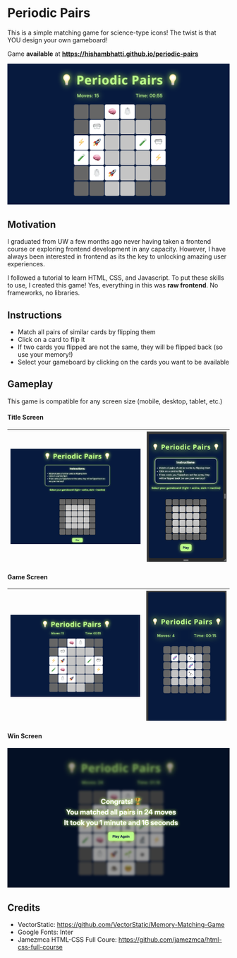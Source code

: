 # Periodic Pairs

This is a simple matching game for science-type icons! The twist is that YOU design your own gameboard!

Game **available** at **https://hishambhatti.github.io/periodic-pairs**

![Image of Game Screen](images/gamescreen_big.png)

## Motivation

I graduated from UW a few months ago never having taken a frontend course or exploring frontend development in any capacity. However, I have always been interested in frontend as its the key to unlocking amazing user experiences.

I followed a tutorial to learn HTML, CSS, and Javascript. To put these skills to use, I created this game! Yes, everything in this was **raw frontend**. No frameworks, no libraries.

## Instructions

* Match all pairs of similar cards by flipping them
* Click on a card to flip it
* If two cards you flipped are not the same, they will be flipped back (so use your memory!)
* Select your gameboard by clicking on the cards you want to be available

## Gameplay

This game is compatible for any screen size (mobile, desktop, tablet, etc.)

#### Title Screen

| ![Title Screen Big](images/start_big.png) | ![Title Screen Small](images/start_small.png) |
| :---: | :---: |

#### Game Screen

| ![Game Screen Big](images/gamescreen_big.png) | ![Game Screen Small](images/gamescreen_small.png) |
| :---: | :---: |

#### Win Screen

![Image of Win Screen](images/game_over.png)

## Credits

* VectorStatic: https://github.com/VectorStatic/Memory-Matching-Game
* Google Fonts: Inter
* Jamezmca HTML-CSS Full Coure: https://github.com/jamezmca/html-css-full-course
